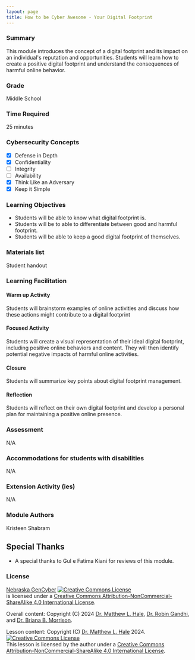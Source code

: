 ```yaml
---
layout: page
title: How to be Cyber Awesome - Your Digital Footprint
---
```

### Summary
This module introduces the concept of a digital footprint and its impact on an individual's reputation and opportunities. Students will learn how to create a positive digital footprint and understand the consequences of harmful online behavior.

### Grade
Middle School

### Time Required
25 minutes

### Cybersecurity Concepts
- [x] Defense in Depth
- [x] Confidentiality 
- [ ] Integrity
- [ ] Availability
- [x] Think Like an Adversary
- [x] Keep it Simple

### Learning Objectives
* Students will be able to know what digital footprint is.
* Students will be to able to   differentiate between good and harmful footprint.
* Students will be able to keep a good digital footprint of themselves.

### Materials list
Student handout

### Learning Facilitation

#### Warm up Activity

Students will brainstorm examples of online activities and discuss how these actions might contribute to a digital footprint

#### Focused Activity
Students will create a visual representation of their ideal digital footprint, including positive online behaviors and content. They will then identify potential negative impacts of harmful online activities.

#### Closure

Students will summarize key points about digital footprint management.

#### Reflection

Students will reflect on their own digital footprint and develop a personal plan for maintaining a positive online presence.

### Assessment

N/A

### Accommodations for students with disabilities

N/A

### Extension Activity (ies)

N/A

### Module Authors

Kristeen Shabram

## Special Thanks

* A special thanks to Gul e Fatima Kiani for reviews of this module.

### License
[Nebraska GenCyber](https://www.nebraskagencyber.com) <a rel="license" href="http://creativecommons.org/licenses/by-nc-sa/4.0/"><img alt="Creative Commons License" style="border-width:0" src="https://i.creativecommons.org/l/by-nc-sa/4.0/88x31.png" /></a><br /> is licensed under a <a rel="license" href="http://creativecommons.org/licenses/by-nc-sa/4.0/">Creative Commons Attribution-NonCommercial-ShareAlike 4.0 International License</a>.

Overall content: Copyright (C) 2024  [Dr. Matthew L. Hale](http://faculty.ist.unomaha.edu/mhale/), [Dr. Robin Gandhi](http://faculty.ist.unomaha.edu/rgandhi/), and [Dr. Briana B. Morrison](http://www.brianamorrison.net).

Lesson content: Copyright (C) [Dr. Matthew L. Hale](http://faculty.ist.unomaha.edu/mhale/) 2024.  
<a rel="license" href="http://creativecommons.org/licenses/by-nc-sa/4.0/"><img alt="Creative Commons License" style="border-width:0" src="https://i.creativecommons.org/l/by-nc-sa/4.0/88x31.png" /></a><br /><span xmlns:dct="http://purl.org/dc/terms/" property="dct:title">This lesson</span> is licensed by the author under a <a rel="license" href="http://creativecommons.org/licenses/by-nc-sa/4.0/">Creative Commons Attribution-NonCommercial-ShareAlike 4.0 International License</a>.
